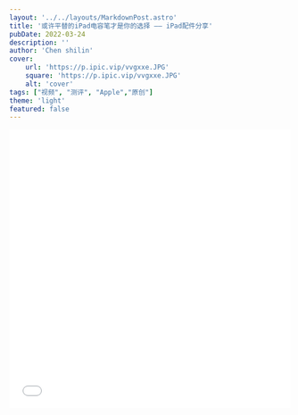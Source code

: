 ```yaml
---
layout: '../../layouts/MarkdownPost.astro'
title: '或许平替的iPad电容笔才是你的选择 —— iPad配件分享'
pubDate: 2022-03-24
description: ''
author: 'Chen shilin'
cover:
    url: 'https://p.ipic.vip/vvgxxe.JPG'
    square: 'https://p.ipic.vip/vvgxxe.JPG'
    alt: 'cover'
tags: ["视频", "测评", "Apple","原创"]
theme: 'light'
featured: false
---
```


<div align="center">
  <iframe src="//player.bilibili.com/player.html?aid=937578811&bvid=BV1xT4y1i7Vv&cid=557857874&p=1" scrolling="no" border="0" height="500" width="100%" frameborder="no" framespacing="0" allowfullscreen="true"></iframe>
</div>
